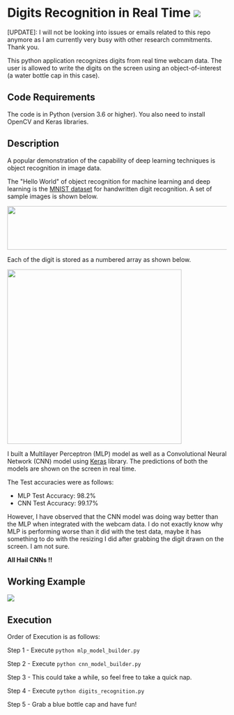 # Digits Recognition in Real Time [![](https://img.shields.io/github/license/mashape/apistatus.svg)](https://github.com/akshaychandra21/Digits_Recognition_RealTime/blob/master/LICENSE.txt)

[UPDATE]: I will not be looking into issues or emails related to this repo anymore as I am currently very busy with other research commitments. Thank you.

This python application recognizes digits from real time webcam data. The user is allowed to write the digits on the screen using an object-of-interest (a water bottle cap in this case).

## Code Requirements
The code is in Python (version 3.6 or higher). You also need to install OpenCV and Keras libraries.

## Description
A popular demonstration of the capability of deep learning techniques is object recognition in image data.

The "Hello World" of object recognition for machine learning and deep learning is the [MNIST dataset](https://en.wikipedia.org/wiki/MNIST_database) for handwritten digit recognition. A set of sample images is shown below.

<img src="images/mnist_example.png" width=600 height=100/>

Each of the digit is stored as a numbered array as shown below.

<img src="images/sample_data.png" width=400 height=400/>

I built a Multilayer Perceptron (MLP) model as well as a Convolutional Neural Network (CNN) model using [Keras](https://keras.io/) library. The predictions of both the models are shown on the screen in real time.

The Test accuracies were as follows:

* MLP Test Accuracy: 98.2%
* CNN Test Accuracy: 99.17%

However, I have observed that the CNN model was doing way better than the MLP when integrated with the webcam data. I do not exactly know why MLP is performing worse than it did with the test data, maybe it has something to do with the resizing I did after grabbing the digit drawn on the screen. I am not sure.

**All Hail CNNs !!**

## Working Example
<img src="https://github.com/akshaychandra21/Digits_Recognition_RealTime/blob/master/demo.gif">

## Execution
Order of Execution is as follows:

Step 1 - Execute ``` python mlp_model_builder.py ```

Step 2 - Execute ``` python cnn_model_builder.py ```

Step 3 - This could take a while, so feel free to take a quick nap.

Step 4 - Execute ``` python digits_recognition.py ```

Step 5 - Grab a blue bottle cap and have fun!
